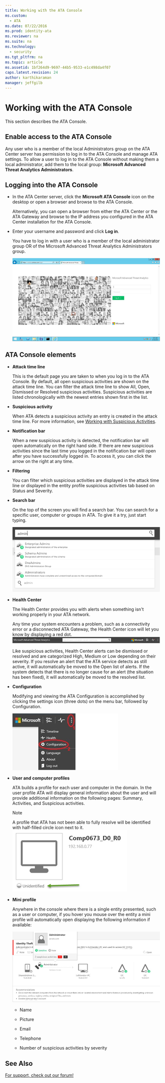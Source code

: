 ```yaml
---
title: Working with the ATA Console
ms.custom: 
  - ATA
ms.date: 07/22/2016
ms.prod: identity-ata
ms.reviewer: na
ms.suite: na
ms.technology: 
  - security
ms.tgt_pltfrm: na
ms.topic: article
ms.assetid: 1bf264d9-9697-44b5-9533-e1c498da4f07
caps.latest.revision: 24
author: karthikaraman
manager: jeffgilb
---
```

# Working with the ATA Console
This section describes the ATA Console.

## Enable access to the ATA Console
Any user who is a member of the local Administrators group on the ATA Center server has permission to log in to the ATA Console and manage ATA settings. 
To allow a user to log in to the ATA Console without making them a local administrator, add them to the local group: **Microsoft Advanced Threat Analytics Administrators**.

## Logging into the ATA Console

-   In the ATA Center server, click the **Microsoft ATA Console**  icon on the desktop or open a browser and browse to the ATA Console.

    Alternatively, you can open a browser from either the ATA Center or the ATA Gateway and browse to the IP address you configured in the ATA Center installation for the ATA Console.

-   Enter your username and password and click **Log in**.

    You have to log in with a user who is a member of the local administrator group OR of the  Microsoft Advanced Threat Analytics Administrators group.

    ![ATA log in screen](../../ems/ATA_Content/media/ATA-log-in-screen.jpg "ATA log in screen")

## ATA Console elements

-   **Attack time line**

    This is the default page you are taken to when you log in to the ATA Console. By default, all open suspicious activities are shown on the attack time line. You can filter the attack time line to show All, Open, Dismissed or Resolved suspicious activities. Suspicious activities are listed chronologically with the newest entries shown first in the list.

-   **Suspicious activity**

    When ATA detects a suspicious activity an entry is created in the attack time line. For more information, see [Working with Suspicious Activities](../../ems/ATA_Content/Working-with-Suspicious-Activities.md).

-   **Notification bar**

    When a new suspicious activity is detected, the notification bar will open automatically on the right hand side. If there are new suspicious activities since the last time you logged in the notification bar will open after you have successfully logged in. To access it, you can click the arrow on the right at any time.

-   **Filtering**

    You can filter which suspicious activities are displayed in the attack time line or displayed in the entity profile suspicious activities tab based on Status and Severity.

-   **Search bar**

    On the top of the screen you will find a search bar. You can search for a specific user, computer or groups in ATA. To give it a try, just start typing.

    ![ATA console search](../../ems/ATA_Content/media/ATA-console-search.png "ATA console search")

-   **Health Center**

    The Health Center provides you with alerts when something isn't working properly in your ATA network.

    Any time your system encounters a problem, such as a connectivity error or a disconnected ATA Gateway, the Health Center icon will let you know by displaying a red dot. ![ATA Health Center Alert red dot](../../ems/ATA_Content/media/ATA-Health-Center-Alert-red-dot.png "ATA Health Center Alert red dot")

    Like suspicious activities, Health Center alerts can be dismissed or resolved and are categorized High, Medium or Low depending on their severity. If you resolve an alert that the ATA service detects as still active, it will automatically be moved to the Open list of alerts. If the system detects that there is no longer cause for an alert (the situation has been fixed), it will automatically be moved to the resolved list.

-   **Configuration**

    Modifying and viewing the ATA Configuration is accomplished by clicking the settings icon (three dots) on the menu bar, followed by Configuration.

    ![ATA config icon](../../ems/ATA_Content/media/ATA-config-icon.JPG "ATA config icon")

-   **User and computer profiles**

    ATA builds a profile for each user and computer in the domain. In the user profile ATA will display general information about the user and will provide additional information on the following pages: Summary, Activities, and Suspicious activities.

    > [!NOTE]
    > A profile that ATA has not been able to fully resolve will be identified with half-filled circle icon next to it.![ATA Unresolved Profile](../../ems/ATA_Content/media/ATA-Unresolved-Profile.jpg "ATA Unresolved Profile")

-   **Mini profile**

    Anywhere in the console where there is a single entity presented, such as a user or computer, if you hover you mouse over the entity a mini profile will automatically open displaying the following information if available:

    ![ATA mini profile](../../ems/ATA_Content/media/ATA-mini-profile.jpg "ATA mini profile")

    -   Name

    -   Picture

    -   Email

    -   Telephone

    -   Number of suspicious activities by severity

## See Also
[For support, check out our forum!](https://social.technet.microsoft.com/Forums/security/en-US/home?forum=mata)

